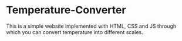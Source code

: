 # Temperature-Converter
This is a simple website implemented with HTML, CSS and JS through which you can convert temperature into different scales.
